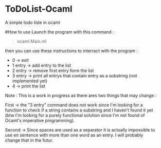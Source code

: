 # ToDoList-Ocaml
A simple todo liste in ocaml

#How to use
Launch the program with this command :
> ocaml Main.ml

then you can use these instructions to interract with the program :
* 0 -> exit
* 1 entry -> add entry to the list
* 2 entry -> remove first entry form the list
* 3 entry -> print all entrys that contain entry as a substring (not implemented yet)
* 4 -> print the list

Note : This is a work in progress as there ares two things that may change :

First -> the "3 entry" command does not work since I'm looking for a function to check if a string contains a substring and I haven't found it yet (btw I'm looking for a purely functional solution since I'm not found of Ocaml's imperative programming).

Second -> Since spaces are used as a separator it is actually impossible to use en sentence with more than one word as an entry. I will probably change that in the futur.
